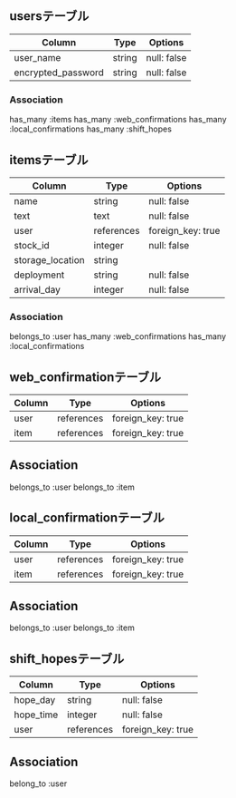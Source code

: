 ## usersテーブル
  |Column             |Type   |Options     | 
  |-------------------|-------|------------|
  |user_name          |string |null: false |
  |encrypted_password |string |null: false |
### Association
  has_many :items
  has_many :web_confirmations
  has_many :local_confirmations
  has_many :shift_hopes

## itemsテーブル
  |Column           |Type       |Options          |
  |-----------------|-----------|-----------------|
  |name             |string     |null: false      |
  |text             |text       |null: false      |
  |user             |references |foreign_key: true|
  |stock_id         |integer    |null: false      |
  |storage_location |string
  |deployment       |string     |null: false      |
  |arrival_day      |integer    |null: false      |
### Association
  belongs_to :user
  has_many :web_confirmations
  has_many :local_confirmations

## web_confirmationテーブル
  |Column      |Type       |Options          |
  |------------|-----------|-----------------|
  |user        |references |foreign_key: true|
  |item        |references |foreign_key: true|
## Association
  belongs_to :user
  belongs_to :item

## local_confirmationテーブル
  |Column      |Type       |Options          |
  |------------|-----------|-----------------|
  |user        |references |foreign_key: true|
  |item        |references |foreign_key: true|
## Association
  belongs_to :user
  belongs_to :item

## shift_hopesテーブル
  |Column    |Type       |Options          |
  |----------|-----------|-----------------|
  |hope_day  |string     |null: false      |
  |hope_time |integer    |null: false      |
  |user      |references |foreign_key: true|
## Association
  belong_to :user